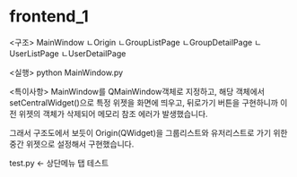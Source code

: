# frontend_1

<구조>
MainWindow
	ㄴOrigin
	   ㄴGroupListPage
	  	ㄴGroupDetailPage
	   ㄴUserListPage
		ㄴUserDetailPage

<실행>
python MainWindow.py

<특이사항>
MainWindow를 QMainWindow객체로 지정하고, 해당 객체에서 setCentralWidget()으로
특정 위젯을 화면에 띄우고, 뒤로가기 버튼을 구현하니까 이전 위젯의 객체가 삭제되어 메모리 참조 에러가 발생했습니다.

그래서 구조도에서 보듯이 Origin(QWidget)을 그룹리스트와 유저리스트로 가기 위한 중간 위젯으로 설정해서 구현했습니다.

test.py <- 상단메뉴 탭 테스트
